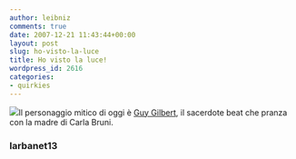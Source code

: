 ```yaml
---
author: leibniz
comments: true
date: 2007-12-21 11:43:44+00:00
layout: post
slug: ho-visto-la-luce
title: Ho visto la luce!
wordpress_id: 2616
categories:
- quirkies
---
```


![](http://limelight-530.static.dailymotion.com/dyn/preview/160x120/2948530.jpg)Il personaggio mitico di oggi è [Guy Gilbert](http://jean-yves.larbanet13.club.fr/index.htm), il sacerdote beat che pranza con la madre di Carla Bruni.


### larbanet13
